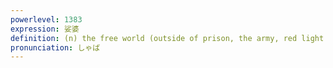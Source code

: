 ```yaml
---
powerlevel: 1383
expression: 娑婆
definition: (n) the free world (outside of prison, the army, red light district, etc.)​ this corrupt world
pronunciation: しゃば
---
```

